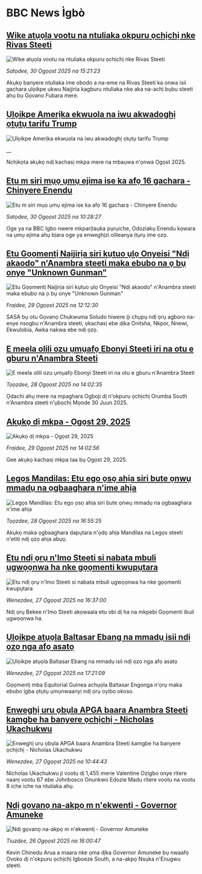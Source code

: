 # BBC News Ìgbò## [Wike atụọla vootu na ntuliaka okpuru ọchịchị nke Rivas Steeti](https://www.bbc.com/igbo/articles/cpwygevvl72o?at_medium=RSS&at_campaign=rss?at_campaign=githubrss)![Wike atụọla vootu na ntuliaka okpuru ọchịchị nke Rivas Steeti](https://ichef.bbci.co.uk/ace/ws/240/cpsprodpb/4792/live/e7a604f0-85b4-11f0-a316-27f9a315b0fa.png)_Satọdee, 30 Ọgọọst 2025 na 15:21:23_Akụkọ banyere ntuliaka ime obodo a na-eme na Rivas Steeti ka onwa isii gachara ụlọikpe ukwu Naịjiria kagburu ntuliaka nke aka na-achị bụbu steeti ahụ bụ Gọvano Fubara mere.## [Ụlọikpe Amerịka ekwuola na iwu akwadoghị ọtụtụ tarifu Trump](https://www.bbc.co.uk/igbo/live/c207w29dn0gt?at_medium=RSS&at_campaign=rss?at_campaign=githubrss)![Ụlọikpe Amerịka ekwuola na iwu akwadoghị ọtụtụ tarifu Trump](https://ichef.bbci.co.uk/ace/standard/240/cpsprodpb/94b7/live/6af8fca0-8591-11f0-84c8-99de564f0440.jpg)__Nchịkọta akụkọ ndị kachasị mkpa mere na mbaụwa n'ọnwa Ọgọst 2025.## [Etu m siri mụọ ụmụ ejima ise ka afọ 16 gachara - Chinyere Enendu](https://www.bbc.com/igbo/articles/cx29qr2xpzjo?at_medium=RSS&at_campaign=rss?at_campaign=githubrss)![Etu m siri mụọ ụmụ ejima ise ka afọ 16 gachara - Chinyere Enendu](https://ichef.bbci.co.uk/ace/ws/240/cpsprodpb/8f93/live/e3babda0-858b-11f0-b391-6936825093bd.png)_Satọdee, 30 Ọgọọst 2025 na 10:28:27_Oge ya na BBC Igbo nwere mkparịtaụka pụrụiche, Odoziakụ Enendu kọwara na ụmụ ejima ahụ bịara oge ya enweghịzi olileanya ịtụrụ ime ọzọ.## [Etu Gọọmentị Naịjirịa siri kụtuo ụlọ Onyeisi "Ndị akaodo" n'Anambra steeti maka ebubo na ọ bụ onye "Unknown Gunman"](https://www.bbc.com/igbo/articles/c74dpxvn2yro?at_medium=RSS&at_campaign=rss?at_campaign=githubrss)![Etu Gọọmentị Naịjirịa siri kụtuo ụlọ Onyeisi "Ndị akaodo" n'Anambra steeti maka ebubo na ọ bụ onye "Unknown Gunman"](https://ichef.bbci.co.uk/ace/ws/240/cpsprodpb/0809/live/3fa092b0-84cf-11f0-b391-6936825093bd.jpg)_Fraịdee, 29 Ọgọọst 2025 na 12:12:30_SASA bụ otu Gọvanọ Chukwuma Soludo hiwere iji chụpụ ndị ọrụ agboro na-enye nsogbu n'Anambra steeti, ọkachasị ebe dịka Onitsha, Nkpor, Nnewi, Ekwulobia, Awka nakwa ebe ndị ọzọ.## [E meela olili ozu ụmụafọ Ebonyi Steeti iri na otu e gburu n'Anambra Steeti](https://www.bbc.com/igbo/articles/cdr3kggpyrvo?at_medium=RSS&at_campaign=rss?at_campaign=githubrss)![E meela olili ozu ụmụafọ Ebonyi Steeti iri na otu e gburu n'Anambra Steeti](https://ichef.bbci.co.uk/ace/ws/240/cpsprodpb/e144/live/4ee39c70-8413-11f0-af1d-c9d4b62237d4.jpg)_Tọọzdee, 28 Ọgọọst 2025 na 14:02:35_Ọdachi ahụ mere na mpaghara Ogboji dị n'okpuru ọchịchị Orumba South n'Anambra steeti n'ụbọchị Mọnde 30 Juun 2025.## [Akụkọ dị mkpa - Ọgọst 29, 2025](https://www.bbc.com/igbo/articles/c5yk0k4y23qo?at_medium=RSS&at_campaign=rss?at_campaign=githubrss)![Akụkọ dị mkpa - Ọgọst 29, 2025](https://ichef.bbci.co.uk/ace/ws/240/cpsprodpb/f1a0/live/52df1610-60be-11f0-a40e-a1af2950b220.jpg)_Fraịdee, 29 Ọgọọst 2025 na 14:02:56_Gee akụkọ kachasị mkpa taa bụ Ọgọst 29, 2025.## [Legọs Mandilas: Etu ego ọsọ ahịa siri bute ọnwụ mmadụ na ọgbaaghara n'ime ahịa](https://www.bbc.com/igbo/articles/czxpz41pyw0o?at_medium=RSS&at_campaign=rss?at_campaign=githubrss)![Legọs Mandilas: Etu ego ọsọ ahịa siri bute ọnwụ mmadụ na ọgbaaghara n'ime ahịa](https://ichef.bbci.co.uk/ace/ws/240/cpsprodpb/4346/live/e62b6210-8423-11f0-9cf6-cbf3e73ce2b9.png)_Tọọzdee, 28 Ọgọọst 2025 na 16:55:25_Akụkọ maka ọgbaaghara dapụtara n'ọdọ ahịa Mandilas na Legọs steeti n'etiti ndị ọzọ ahịa abụọ.## [Etu ndị ọrụ n'Imo Steeti si nabata mbuli ụgwọọnwa ha nke gọọmenti kwupụtara](https://www.bbc.com/igbo/articles/cx2qz5xjkpvo?at_medium=RSS&at_campaign=rss?at_campaign=githubrss)![Etu ndị ọrụ n'Imo Steeti si nabata mbuli ụgwọọnwa ha nke gọọmenti kwupụtara](https://ichef.bbci.co.uk/ace/ws/240/cpsprodpb/3c6b/live/26e38770-8360-11f0-a34f-318be3fb0481.jpg)_Wenezdee, 27 Ọgọọst 2025 na 16:37:00_Ndị ọrụ Bekee n'Imo Steeti akọwaala etu obi dị ha na mkpebi Gọọmenti ibuli ụgwọọnwa ha.## [Ụlọikpe atụọla Baltasar Ebang na mmadụ isii ndị ọzọ nga afọ asatọ](https://www.bbc.com/igbo/articles/cp81d0d4dnno?at_medium=RSS&at_campaign=rss?at_campaign=githubrss)![Ụlọikpe atụọla Baltasar Ebang na mmadụ isii ndị ọzọ nga afọ asatọ](https://ichef.bbci.co.uk/ace/ws/240/cpsprodpb/7fa2/live/93c856e0-9b94-11ef-8538-e1655f5a8342.jpg)_Wenezdee, 27 Ọgọọst 2025 na 17:21:09_Gọọmentị mba Equitorial Guinea achụọla Baltasar Engonga n'ọrụ maka ebubo 
 ịgba ọtụtụ ụmụnwaanyị ndị ọrụ oyibo okoso.## [Enweghị uru ọbụla APGA baara Anambra Steeti kamgbe ha banyere ọchịchị - Nicholas Ukachukwu](https://www.bbc.com/igbo/articles/crkz5ygr507o?at_medium=RSS&at_campaign=rss?at_campaign=githubrss)![Enweghị uru ọbụla APGA baara Anambra Steeti kamgbe ha banyere ọchịchị - Nicholas Ukachukwu](https://ichef.bbci.co.uk/ace/ws/240/cpsprodpb/4a1c/live/26dabd60-832a-11f0-83cc-c5da98c419b8.jpg)_Wenezdee, 27 Ọgọọst 2025 na 10:44:43_Nicholas Ukachukwu ji vootu dị 1,455 merie Valentine Ozigbo onye ritere naanị vootu 67 ebe Johnbosco Onunkwo Edozie Madu ritere vootu na vootu 8 iche iche na ntuliaka ahụ.## [Ndị gọvanọ na-akpọ m n'ekwentị - Governor Amuneke](https://www.bbc.com/igbo/articles/c98l24e8y9go?at_medium=RSS&at_campaign=rss?at_campaign=githubrss)![Ndị gọvanọ na-akpọ m n'ekwentị - Governor Amuneke](https://ichef.bbci.co.uk/ace/ws/240/cpsprodpb/b1fc/live/c65b0660-80dc-11f0-b334-61c014cf261e.jpg)_Tiuzdee, 26 Ọgọọst 2025 na 16:00:47_Kevin Chinedu Arua a maara nke ọma dịka Governor Amuneke bụ nwaafọ Ovoko dị n'okpuru ọchịchị Igboeze South, a na-akpọ Nsụka n'Enugwu steeti.